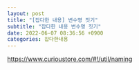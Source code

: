 ```yaml
---
layout: post
title: "[잡다한 내용] 변수명 짓기"
subtitle: "잡다한 내용 변수명 짓기"
date: 2022-06-07 08:36:56 +0900
categories: 잡다한내용
---
```

https://www.curioustore.com/#!/util/naming

